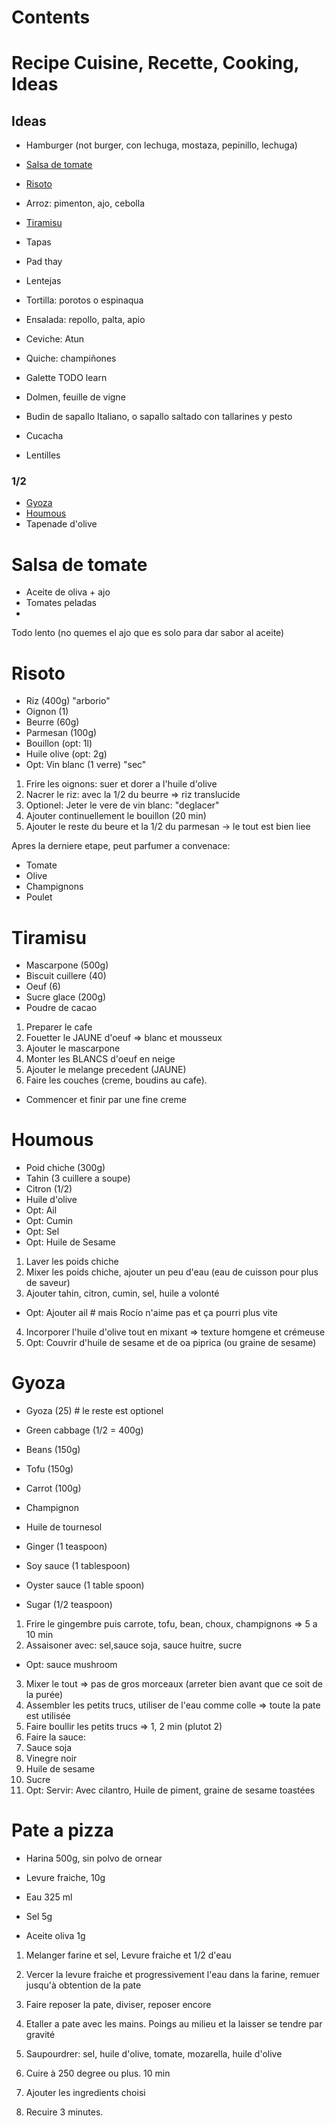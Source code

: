 # Contents


# Recipe Cuisine, Recette, Cooking, Ideas



## Ideas

* Hamburger (not burger, con lechuga, mostaza, pepinillo, lechuga)
* [Salsa de tomate](#salsa-de-tomate)
* [Risoto](#risoto)
* Arroz: pimenton, ajo, cebolla
* [Tiramisu](#tiramisu)
* Tapas
* Pad thay
* Lentejas
* Tortilla: porotos o espinaqua
* Ensalada: repollo, palta, apio
* Ceviche: Atun
* Quiche: champiñones

* Galette TODO learn
* Dolmen, feuille de vigne
* Budin de sapallo Italiano, o sapallo saltado con tallarines y pesto
* Cucacha
* Lentilles


### 1/2

* [Gyoza](#Gyoza)
* [Houmous](#Houmous)
* Tapenade d'olive


# Salsa de tomate

* Aceite de oliva + ajo
* Tomates peladas
*

Todo lento (no quemes el ajo que es solo para dar sabor al aceite)

# Risoto

* Riz (400g) "arborio"
* Oignon (1)
* Beurre (60g)
* Parmesan (100g)
* Bouillon (opt: 1l)
* Huile olive (opt: 2g)
* Opt: Vin blanc (1 verre) "sec"

1. Frire les oignons: suer et dorer a l'huile d'olive
2. Nacrer le riz: avec la 1/2 du beurre => riz translucide
3. Optionel: Jeter le vere de vin blanc: "deglacer"
4. Ajouter continuellement le bouillon (20 min)
5. Ajouter le reste du beure et la 1/2 du parmesan -> le tout est bien liee

Apres la derniere etape, peut parfumer a convenace:
* Tomate
* Olive
* Champignons
* Poulet

# Tiramisu

* Mascarpone (500g)
* Biscuit cuillere (40)
* Oeuf (6)
* Sucre glace (200g)
* Poudre de cacao

1. Preparer le cafe
2. Fouetter le JAUNE d'oeuf => blanc et mousseux
3. Ajouter le mascarpone
4. Monter les BLANCS d'oeuf en neige 
5. Ajouter le melange precedent (JAUNE)
6. Faire les couches (creme, boudins au cafe).
  * Commencer et finir par une fine creme

# Houmous

* Poid chiche (300g)
* Tahin (3 cuillere a soupe)
* Citron (1/2)
* Huile d'olive
* Opt: Ail
* Opt: Cumin
* Opt: Sel
* Opt: Huile de Sesame

1. Laver les poids chiche
2. Mixer les poids chiche, ajouter un peu d'eau (eau de cuisson pour plus de saveur)
3. Ajouter tahin, citron, cumin, sel, huile a volonté
  * Opt: Ajouter ail  # mais Rocío n'aime pas et ça pourri plus vite
4. Incorporer l'huile d'olive tout en mixant => texture homgene et crémeuse
5. Opt: Couvrir d'huile de sesame et de oa piprica (ou graine de sesame)


# Gyoza

* Gyoza (25)  # le reste est optionel

* Green cabbage (1/2 = 400g)
* Beans (150g)
* Tofu (150g)
* Carrot (100g)
* Champignon
* Huile de tournesol

* Ginger (1 teaspoon)
* Soy sauce (1 tablespoon)
* Oyster sauce (1 table spoon)
* Sugar (1/2 teaspoon)

1. Frire le gingembre puis carrote, tofu, bean, choux, champignons => 5 a 10 min
2. Assaisoner avec: sel,sauce soja, sauce huitre, sucre
  * Opt: sauce mushroom
3. Mixer le tout => pas de gros morceaux (arreter bien avant que ce soit de la purée)
4. Assembler les petits trucs, utiliser de l'eau comme colle => toute la pate est utilisée
5. Faire boullir les petits trucs => 1, 2 min (plutot 2)
6. Faire la sauce:
  1. Sauce soja
  2. Vinegre noir
  3. Huile de sesame
  4. Sucre
7. Opt: Servir: Avec cilantro, Huile de piment, graine de sesame toastées


# Pate a pizza

* Harina 500g, sin polvo de ornear
* Levure fraiche, 10g

* Eau 325 ml
* Sel 5g
* Aceite oliva 1g 

1. Melanger farine et sel, Levure fraiche et 1/2 d'eau
2. Vercer la levure fraiche et progressivement l'eau dans la farine, remuer jusqu'à obtention de la pate
3. Faire reposer la pate, diviser, reposer encore


1. Etaller a pate avec les mains. Poings au milieu et la laisser se tendre par gravité
2. Saupourdrer: sel, huile d'olive, tomate, mozarella, huile d'olive
3. Cuire à 250 degree ou plus. 10 min
4. Ajouter les ingredients choisi
5. Recuire 3 minutes.
